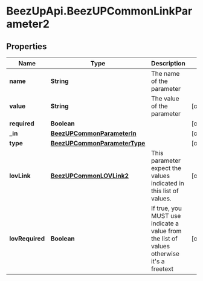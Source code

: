 # BeezUpApi.BeezUPCommonLinkParameter2

## Properties
Name | Type | Description | Notes
------------ | ------------- | ------------- | -------------
**name** | **String** | The name of the parameter | 
**value** | **String** | The value of the parameter | [optional] 
**required** | **Boolean** |  | [optional] 
**_in** | [**BeezUPCommonParameterIn**](BeezUPCommonParameterIn.md) |  | [optional] 
**type** | [**BeezUPCommonParameterType**](BeezUPCommonParameterType.md) |  | [optional] 
**lovLink** | [**BeezUPCommonLOVLink2**](BeezUPCommonLOVLink2.md) | This parameter expect the values indicated in this list of values. | [optional] 
**lovRequired** | **Boolean** | If true, you MUST use indicate a value from the list of values otherwise it&#39;s a freetext | [optional] 


